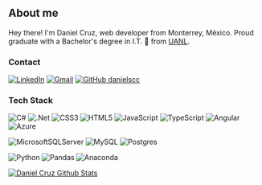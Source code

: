 ## About me

Hey there! I'm Daniel Cruz, web developer from Monterrey, México. Proud graduate with a Bachelor's degree in I.T. :elephant: from <a href="https://www.uanl.mx/universidad-autonoma-de-nuevo-leon/">UANL</a>.
### Contact

[![LinkedIn](https://img.shields.io/badge/LinkedIn-%230077B5.svg?logo=linkedin&logoColor=white)](https://linkedin.com/in/danielscc) 
[![Gmail](https://img.shields.io/badge/Gmail-%23D14836.svg?logo=gmail&logoColor=white)](mailto:daniel.cruzcts@gmail.com)
[![GitHub danielscc](https://img.shields.io/github/followers/danielscc?label=follow&style=social)](https://github.com/danielscc)


### Tech Stack
![C#](https://img.shields.io/badge/c%23-%23239120.svg?style=for-the-badge&logo=csharp&logoColor=white) ![.Net](https://img.shields.io/badge/.NET-5C2D91?style=for-the-badge&logo=.net&logoColor=white) ![CSS3](https://img.shields.io/badge/css3-%231572B6.svg?style=for-the-badge&logo=css3&logoColor=white) ![HTML5](https://img.shields.io/badge/html5-%23E34F26.svg?style=for-the-badge&logo=html5&logoColor=white) ![JavaScript](https://img.shields.io/badge/javascript-%23323330.svg?style=for-the-badge&logo=javascript&logoColor=%23F7DF1E) ![TypeScript](https://img.shields.io/badge/typescript-%23007ACC.svg?style=for-the-badge&logo=typescript&logoColor=white) ![Angular](https://img.shields.io/badge/angular-%23DD0031.svg?style=for-the-badge&logo=angular&logoColor=white) ![Azure](https://img.shields.io/badge/azure-%230072C6.svg?style=for-the-badge&logo=microsoftazure&logoColor=white)

![MicrosoftSQLServer](https://img.shields.io/badge/Microsoft%20SQL%20Server-CC2927?style=for-the-badge&logo=microsoft%20sql%20server&logoColor=white) ![MySQL](https://img.shields.io/badge/mysql-%2300000f.svg?style=for-the-badge&logo=mysql&logoColor=white) ![Postgres](https://img.shields.io/badge/postgres-%23316192.svg?style=for-the-badge&logo=postgresql&logoColor=white) 

![Python](https://img.shields.io/badge/python-3670A0?style=for-the-badge&logo=python&logoColor=ffdd54) ![Pandas](https://img.shields.io/badge/pandas-%23150458.svg?style=for-the-badge&logo=pandas&logoColor=white) ![Anaconda](https://img.shields.io/badge/Anaconda-%2344A833.svg?style=for-the-badge&logo=anaconda&logoColor=white)

[![Daniel Cruz Github Stats](https://github-readme-stats.vercel.app/api/top-langs?username=danielscc&hide=jupyter%20notebook&theme=dark&show_icons=true)](https://github.com/danielscc)
